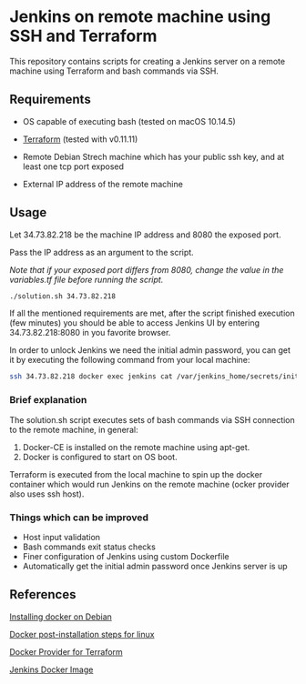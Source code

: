 # Jenkins on remote machine using SSH and Terraform

This repository contains scripts for creating a Jenkins server on a remote machine using Terraform and bash commands via SSH.
## Requirements 

* OS capable of executing bash (tested on macOS 10.14.5)

* [Terraform](https://www.terraform.io/) (tested with v0.11.11)

* Remote Debian Strech machine which has your public ssh key, and at least one tcp port exposed

* External IP address of the remote machine


## Usage
Let 34.73.82.218 be the machine IP address and 8080 the exposed port. 

Pass the IP address as an argument to the script.

_Note that if your exposed port differs from 8080, change the value in the variables.tf file before running the script._

```bash
./solution.sh 34.73.82.218
```

If all the mentioned requirements are met, after the script finished execution (few minutes) you should be able to access Jenkins UI by entering 34.73.82.218:8080 in you favorite browser.

In order to unlock Jenkins we need the initial admin password, you can get it by executing the following command from your local machine:

```bash
ssh 34.73.82.218 docker exec jenkins cat /var/jenkins_home/secrets/initialAdminPassword 
```


### Brief explanation
The solution.sh script executes sets of bash commands via SSH connection to the remote machine, in general:

1. Docker-CE is installed on the remote machine using apt-get.
2. Docker is configured to start on OS boot.

Terraform is executed from the local machine to spin up the docker container which would run Jenkins on the remote machine (ocker provider also uses ssh host).

### Things which can be improved
* Host input validation
* Bash commands exit status checks
* Finer configuration of Jenkins using custom Dockerfile
* Automatically get the initial admin password once Jenkins server is up

## References
[Installing docker on Debian](https://docs.docker.com/install/linux/docker-ce/debian/)

[Docker post-installation steps for linux](https://docs.docker.com/install/linux/linux-postinstall/)

[Docker Provider for Terraform](http://www.littlebigextra.com/how-to-enable-remote-rest-api-on-docker-host/)

[Jenkins Docker Image](https://github.com/jenkinsci/docker/blob/master/README.md)